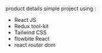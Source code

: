
product details simple project 
using : 
* React JS
* Redux tool-kit 
* Tailwind CSS
* flowbite React
* react router dom
